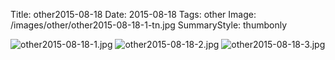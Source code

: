 Title: other2015-08-18
Date: 2015-08-18
Tags: other
Image: /images/other/other2015-08-18-1-tn.jpg
SummaryStyle: thumbonly

![other2015-08-18-1.jpg]({static}/images/other/other2015-08-18-1.jpg)
![other2015-08-18-2.jpg]({static}/images/other/other2015-08-18-2.jpg)
![other2015-08-18-3.jpg]({static}/images/other/other2015-08-18-3.jpg)
